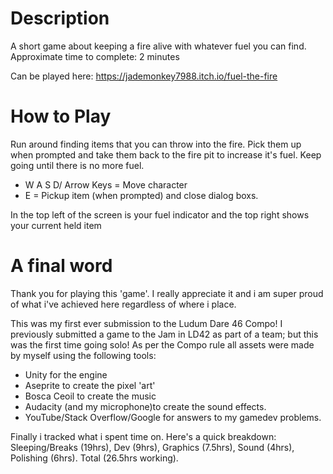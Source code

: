 # Description
A short game about keeping a fire alive with whatever fuel you can find. 
Approximate time to complete: 2 minutes

Can be played here: https://jademonkey7988.itch.io/fuel-the-fire

# How to Play

Run around finding items that you can throw into the fire. Pick them up when prompted and take them back to the fire pit to increase it's fuel. Keep going until there is no more fuel.

* W A S D/ Arrow Keys = Move character
* E = Pickup item (when prompted) and close dialog boxs.

In the top left of the screen is your fuel indicator and the top right shows your current held item

# A final word

Thank you for playing this 'game'. I really appreciate it and i am super proud of what i've achieved here regardless of where i place.

This was my first ever submission to the Ludum Dare 46 Compo! I previously submitted a game to the Jam in LD42 as part of a team; but this was the first time going solo! As per the Compo rule all assets were made by myself using the following tools:

* Unity for the engine
* Aseprite to create the pixel 'art'
* Bosca Ceoil​ to create the music
* Audacity (and my microphone)to create the sound effects.
* YouTube/Stack Overflow/Google for answers to my gamedev problems.

Finally i tracked what i spent time on. Here's a quick breakdown: Sleeping/Breaks (19hrs), Dev (9hrs), Graphics (7.5hrs), Sound (4hrs), Polishing (6hrs). Total (26.5hrs working).
